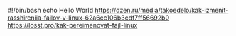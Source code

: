 #!/bin/bash
echo Hello World
https://dzen.ru/media/takoedelo/kak-izmenit-rasshireniia-failov-v-linux-62a6cc106b3cdf7ff56692b0
https://losst.pro/kak-pereimenovat-fajl-linux

